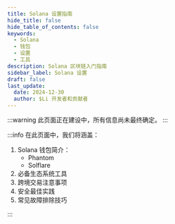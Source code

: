 ```yaml
---
title: Solana 设置指南
hide_title: false
hide_table_of_contents: false
keywords:
  - Solana
  - 钱包
  - 设置
  - 工具
description: Solana 区块链入门指南
sidebar_label: Solana 设置
draft: false
last_update:
  date: 2024-12-30
  author: $Li 开发者和贡献者
---
```


:::warning
此页面正在建设中，所有信息尚未最终确定。
:::

:::info
在此页面中，我们将涵盖：

1. Solana 钱包简介：
   - Phantom
   - Solflare
2. 必备生态系统工具
3. 跨境交易注意事项
4. 安全最佳实践
5. 常见故障排除技巧

:::
